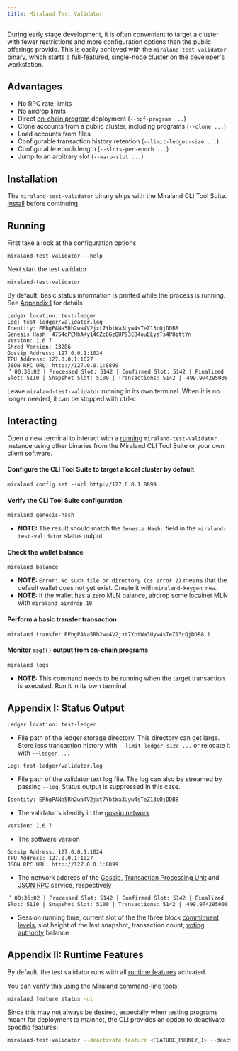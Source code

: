 ```yaml
---
title: Miraland Test Validator
---
```


During early stage development, it is often convenient to target a cluster with
fewer restrictions and more configuration options than the public offerings
provide. This is easily achieved with the `miraland-test-validator` binary, which
starts a full-featured, single-node cluster on the developer's workstation.

## Advantages

- No RPC rate-limits
- No airdrop limits
- Direct [on-chain program](on-chain-programs/overview) deployment
  (`--bpf-program ...`)
- Clone accounts from a public cluster, including programs (`--clone ...`)
- Load accounts from files
- Configurable transaction history retention (`--limit-ledger-size ...`)
- Configurable epoch length (`--slots-per-epoch ...`)
- Jump to an arbitrary slot (`--warp-slot ...`)

## Installation

The `miraland-test-validator` binary ships with the Miraland CLI Tool Suite.
[Install](/cli/install-miraland-cli-tools) before continuing.

## Running

First take a look at the configuration options

```
miraland-test-validator --help
```

Next start the test validator

```
miraland-test-validator
```

By default, basic status information is printed while the process is running.
See [Appendix I](#appendix-i-status-output) for details

```
Ledger location: test-ledger
Log: test-ledger/validator.log
Identity: EPhgPANa5Rh2wa4V2jxt7YbtWa3Uyw4sTeZ13cQjDDB8
Genesis Hash: 4754oPEMhAKy14CZc8GzQUP93CB4ouELyaTs4P8ittYn
Version: 1.6.7
Shred Version: 13286
Gossip Address: 127.0.0.1:1024
TPU Address: 127.0.0.1:1027
JSON RPC URL: http://127.0.0.1:8899
⠈ 00:36:02 | Processed Slot: 5142 | Confirmed Slot: 5142 | Finalized Slot: 5110 | Snapshot Slot: 5100 | Transactions: 5142 | 𝇊499.974295000
```

Leave `miraland-test-validator` running in its own terminal. When it is no longer
needed, it can be stopped with ctrl-c.

## Interacting

Open a new terminal to interact with a [running](#running) `miraland-test-validator`
instance using other binaries from the Miraland CLI Tool Suite or your own client
software.

#### Configure the CLI Tool Suite to target a local cluster by default

```
miraland config set --url http://127.0.0.1:8899
```

#### Verify the CLI Tool Suite configuration

```
miraland genesis-hash
```

- **NOTE:** The result should match the `Genesis Hash:` field in the
  `miraland-test-validator` status output

#### Check the wallet balance

```
miraland balance
```

- **NOTE:** `Error: No such file or directory (os error 2)` means that the default
  wallet does not yet exist. Create it with `miraland-keygen new`.
- **NOTE:** If the wallet has a zero MLN balance, airdrop some localnet MLN with
  `miraland airdrop 10`

#### Perform a basic transfer transaction

```
miraland transfer EPhgPANa5Rh2wa4V2jxt7YbtWa3Uyw4sTeZ13cQjDDB8 1
```

#### Monitor `msg!()` output from on-chain programs

```
miraland logs
```

- **NOTE:** This command needs to be running when the target transaction is
  executed. Run it in its own terminal

## Appendix I: Status Output

```
Ledger location: test-ledger
```

- File path of the ledger storage directory. This directory can get large. Store
  less transaction history with `--limit-ledger-size ...` or relocate it with
  `--ledger ...`

```
Log: test-ledger/validator.log
```

- File path of the validator text log file. The log can also be streamed by
  passing `--log`. Status output is suppressed in this case.

```
Identity: EPhgPANa5Rh2wa4V2jxt7YbtWa3Uyw4sTeZ13cQjDDB8
```

- The validator's identity in the [gossip network](/validator/gossip#gossip-overview)

```
Version: 1.6.7
```

- The software version

```
Gossip Address: 127.0.0.1:1024
TPU Address: 127.0.0.1:1027
JSON RPC URL: http://127.0.0.1:8899
```

- The network address of the [Gossip](/validator/gossip#gossip-overview),
  [Transaction Processing Unit](/validator/tpu) and [JSON RPC](clients/jsonrpc-api#json-rpc-api-reference)
  service, respectively

```
⠈ 00:36:02 | Processed Slot: 5142 | Confirmed Slot: 5142 | Finalized Slot: 5110 | Snapshot Slot: 5100 | Transactions: 5142 | 𝇊499.974295000
```

- Session running time, current slot of the the three block
  [commitment levels](clients/jsonrpc-api#configuring-state-commitment),
  slot height of the last snapshot, transaction count,
  [voting authority](/running-validator/vote-accounts#vote-authority) balance

## Appendix II: Runtime Features

By default, the test validator runs with all [runtime features](programming-model/runtime#features) activated.

You can verify this using the [Miraland command-line tools](cli/install-miraland-cli-tools.md):

```bash
miraland feature status -ul
```

Since this may not always be desired, especially when testing programs meant for deployment to mainnet, the CLI provides an option to deactivate specific features:

```bash
miraland-test-validator --deactivate-feature <FEATURE_PUBKEY_1> --deactivate-feature <FEATURE_PUBKEY_2>
```
